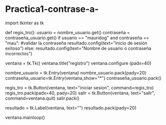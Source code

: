 # Practica1-contrase-a-
import tkinter as tk

def regis_tro():
    usuario = nombre_usuario.get()
    contraseña = contraseña_usuario.get()
    if usuario == "mauridog" and contraseña == "mau": #validar la contraseña 
        resultado.config(text="Inicio de sesión exitoso")
    else:
        resultado.config(text="Nombre de usuario o contraseña incorrectos")

ventana = tk.Tk()
ventana.title("registro") 
ventana.configure (padx=40) 

nombre_usuario = tk.Entry(ventana)
nombre_usuario.pack(pady=20)
contraseña_usuario=tk.Entry(ventana,show="*")
contraseña_usuario.pack()

regis_tro = tk.Button(ventana, text="iniciar sesion", command=regis_tro)
regis_tro.pack(padx=40, pady=20)
salir = tk.Button(ventana, text="salir", command=ventana.quit)
salir.pack()

resultado = tk.Label(ventana, text="")
resultado.pack(pady=20)

ventana.mainloop()

